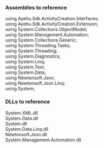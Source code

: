 ### Assemblies to reference

using Ayehu.Sdk.ActivityCreation.Interfaces;<br>
using Ayehu.Sdk.ActivityCreation.Extension;<br>
using System.Collections.ObjectModel;<br>
using System.Management.Automation;<br>
using System.Collections.Generic;<br>
using System.Threading.Tasks;<br>
using System.Threading;<br>
using System.Diagnostics;<br>
using System.Linq;<br>
using System.Text;<br>
using System.Data;<br>
using Newtonsoft.Json;<br>
using Newtonsoft.Json.Linq;<br>
using System;<br>

### DLLs to reference

System.XML.dll<br>
System.Data.dll<br>
System.dll<br>
System.Data.Linq.dll<br>
Newtonsoft.Json.dll<br>
System.Management.Automation.dll
